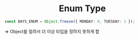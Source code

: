 <h1 align="center">
Enum Type
</h1>

```ts
const DAYS_ENUM = Object.freeze({ MONDAY: 0, TUESDAY: 1 });
```

=> Object를 얼려서 더 이상 타입을 정하지 못하게 함

